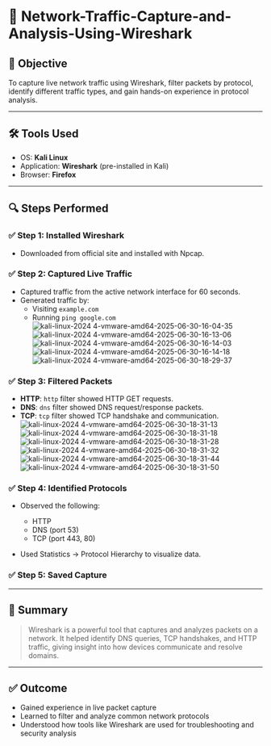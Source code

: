 # 📡 Network-Traffic-Capture-and-Analysis-Using-Wireshark

## 🧾 Objective

To capture live network traffic using Wireshark, filter packets by protocol, identify different traffic types, and gain hands-on experience in protocol analysis.

---

## 🛠 Tools Used

- OS: **Kali Linux**
- Application: **Wireshark** (pre-installed in Kali)
- Browser: **Firefox**


---

## 🔍 Steps Performed

### ✅ Step 1: Installed Wireshark

- Downloaded from official site and installed with Npcap.

### ✅ Step 2: Captured Live Traffic

- Captured traffic from the active network interface for 60 seconds.
- Generated traffic by:
  - Visiting `example.com`
  - Running `ping google.com`
![kali-linux-2024 4-vmware-amd64-2025-06-30-16-04-35](https://github.com/user-attachments/assets/03df5425-e00b-4e3b-92d1-c0728206263e)
![kali-linux-2024 4-vmware-amd64-2025-06-30-16-13-06](https://github.com/user-attachments/assets/ed0c870e-32e4-48e3-ae8b-2b767d1ab9a4)
![kali-linux-2024 4-vmware-amd64-2025-06-30-16-14-03](https://github.com/user-attachments/assets/b7087262-21af-41d9-a7c9-898b7a3e5103)
![kali-linux-2024 4-vmware-amd64-2025-06-30-16-14-18](https://github.com/user-attachments/assets/4959bc08-ca3e-4e67-bd4b-1b4182e85eb6)
![kali-linux-2024 4-vmware-amd64-2025-06-30-18-29-37](https://github.com/user-attachments/assets/ca934784-9da6-4912-92ad-8207472a12b0)


### ✅ Step 3: Filtered Packets

- **HTTP**: `http` filter showed HTTP GET requests.
- **DNS**: `dns` filter showed DNS request/response packets.
- **TCP**: `tcp` filter showed TCP handshake and communication.
![kali-linux-2024 4-vmware-amd64-2025-06-30-18-31-13](https://github.com/user-attachments/assets/b57d6a92-b876-4c5c-bc49-68604bf00d92)
![kali-linux-2024 4-vmware-amd64-2025-06-30-18-31-18](https://github.com/user-attachments/assets/4f53f05a-a636-4dff-9ef3-bcb5b94b190d)
![kali-linux-2024 4-vmware-amd64-2025-06-30-18-31-28](https://github.com/user-attachments/assets/b540ff73-3370-4c9e-9036-be45e96ee4bb)
![kali-linux-2024 4-vmware-amd64-2025-06-30-18-31-32](https://github.com/user-attachments/assets/3b9766ad-5e30-4b32-88d0-6cedf2aad66a)
![kali-linux-2024 4-vmware-amd64-2025-06-30-18-31-44](https://github.com/user-attachments/assets/59ce0598-9ff9-4689-8bb1-4edd08b77583)
![kali-linux-2024 4-vmware-amd64-2025-06-30-18-31-50](https://github.com/user-attachments/assets/3345a9b4-f4c9-47b0-9bf6-94f719090f0d)

### ✅ Step 4: Identified Protocols

- Observed the following:
  - HTTP
  - DNS (port 53)
  - TCP (port 443, 80)

- Used Statistics → Protocol Hierarchy to visualize data.

### ✅ Step 5: Saved Capture

---

## 🧠 Summary

> Wireshark is a powerful tool that captures and analyzes packets on a network. It helped identify DNS queries, TCP handshakes, and HTTP traffic, giving insight into how devices communicate and resolve domains.


---

## ✅ Outcome

- Gained experience in live packet capture
- Learned to filter and analyze common network protocols
- Understood how tools like Wireshark are used for troubleshooting and security analysis
